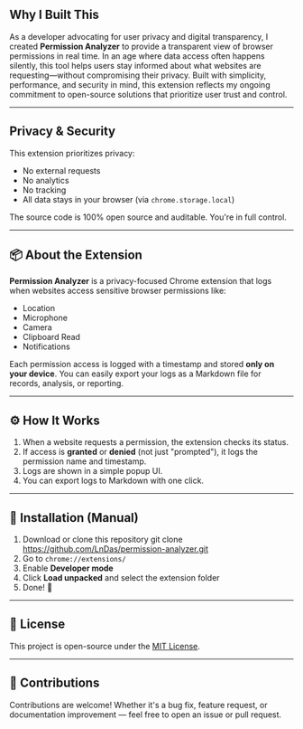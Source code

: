 ## Why I Built This

As a developer advocating for user privacy and digital transparency, I created **Permission Analyzer** to provide a transparent view of browser permissions in real time. In an age where data access often happens silently, this tool helps users stay informed about what websites are requesting—without compromising their privacy. Built with simplicity, performance, and security in mind, this extension reflects my ongoing commitment to open-source solutions that prioritize user trust and control.

---

## Privacy & Security

This extension prioritizes privacy:

- No external requests
- No analytics
- No tracking
- All data stays in your browser (via `chrome.storage.local`)

The source code is 100% open source and auditable. You're in full control.

---

## 📦 About the Extension

**Permission Analyzer** is a privacy-focused Chrome extension that logs when websites access sensitive browser permissions like:

-  Location
-  Microphone
-  Camera
-  Clipboard Read
-  Notifications

Each permission access is logged with a timestamp and stored **only on your device**. You can easily export your logs as a Markdown file for records, analysis, or reporting.

---

## ⚙️ How It Works

1. When a website requests a permission, the extension checks its status.
2. If access is **granted** or **denied** (not just "prompted"), it logs the permission name and timestamp.
3. Logs are shown in a simple popup UI.
4. You can export logs to Markdown with one click.

---

## 📁 Installation (Manual)

1. Download or clone this repository git clone https://github.com/LnDas/permission-analyzer.git
3. Go to `chrome://extensions/`
4. Enable **Developer mode**
5. Click **Load unpacked** and select the extension folder
6. Done! 🎉

---

## 📄 License

This project is open-source under the [MIT License](LICENSE).

---

## 🤝 Contributions

Contributions are welcome! Whether it's a bug fix, feature request, or documentation improvement — feel free to open an issue or pull request.
